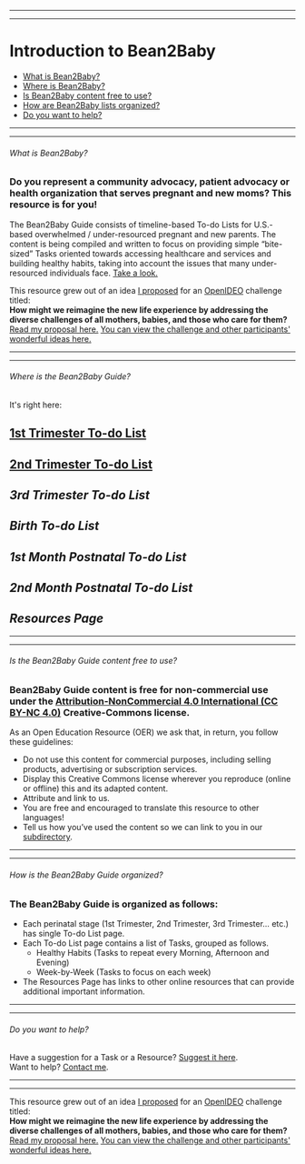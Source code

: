 
---
---
# Introduction to Bean2Baby
- [What is Bean2Baby?](#1) 
- [Where is Bean2Baby?](#2)
- [Is Bean2Baby content free to use?](#3)
- [How are Bean2Baby lists organized?](#4)
- [Do you want to help?](#5)

----
----

###### <a name="1"></a>What is Bean2Baby?
### Do you represent a community advocacy, patient advocacy or health organization that serves pregnant and new moms? This resource is for you!
The Bean2Baby Guide consists of timeline-based To-do Lists for U.S.-based overwhelmed / under-resourced pregnant and new parents. The content is being compiled and written to focus on providing simple “bite-sized” Tasks oriented towards accessing healthcare and services and building  healthy habits, taking into account the issues that many under-resourced individuals face. [Take a look.](#2) 

This resource grew out of an idea [I proposed](/openideo/maternal-health.md) for an [OpenIDEO](https://openideo.com/) challenge titled:  
**How might we reimagine the new life experience by addressing the diverse challenges of all mothers, babies, and those who care for them?** [Read my proposal here.](/openideo/maternal-health.md) [You can view the challenge and other participants' wonderful ideas here.](https://challenges.openideo.com/challenge/new-life/)

----
----

###### <a name="2"></a>Where is the Bean2Baby Guide?  
It's right here:
## [1st Trimester To-do List](#)  
## [2nd Trimester To-do List](#)  
## <span color="cccccc">*3rd Trimester To-do List* </span>
## *Birth To-do List* 
## *1st Month Postnatal To-do List* 
## *2nd Month Postnatal To-do List*  
## *Resources Page*

----
----

###### <a name="3"></a>Is the Bean2Baby Guide content free to use?
### Bean2Baby Guide content is free for non-commercial use under the [Attribution-NonCommercial 4.0 International (CC BY-NC 4.0)](https://creativecommons.org/licenses/by-nc/4.0/) Creative-Commons license. 
As an Open Education Resource (OER) we ask that, in return, you follow these guidelines:
- Do not use this content for commercial purposes, including selling products, advertising or subscription services.  
- Display this Creative Commons license wherever you reproduce (online or offline) this and its adapted content.  
- Attribute and link to us.  
- You are free and encouraged to translate this resource to other languages! 
- Tell us how you’ve used the content so we can link to you in our [subdirectory](#).  


----
----

###### <a name="4"></a>How is the Bean2Baby Guide organized?
### The Bean2Baby Guide is organized as follows:
- Each perinatal stage (1st Trimester, 2nd Trimester, 3rd Trimester… etc.) has single To-do List page.  
- Each To-do List page contains a list of Tasks, grouped as follows.
  - Healthy Habits (Tasks to repeat every Morning, Afternoon and Evening)
  - Week-by-Week (Tasks to focus on each week)
- The Resources Page has links to other online resources that can provide additional important information.

----
----

###### <a name="5"></a>Do you want to help?
Have a suggestion for a Task or a Resource? [Suggest it here](#).  
Want to help? [Contact me](#).  

----
----

This resource grew out of an idea [I proposed](/openideo/maternal-health.md) for an [OpenIDEO](https://openideo.com/) challenge titled:  
**How might we reimagine the new life experience by addressing the diverse challenges of all mothers, babies, and those who care for them?** [Read my proposal here.](/openideo/maternal-health.md) [You can view the challenge and other participants' wonderful ideas here.](https://challenges.openideo.com/challenge/new-life/)

